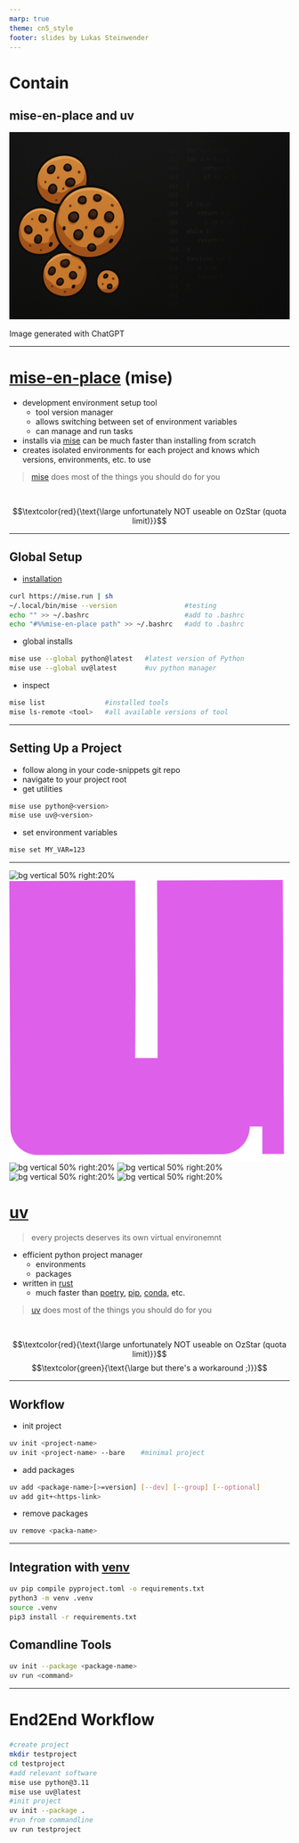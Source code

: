 ```yaml
---
marp: true
theme: cn5_style
footer: slides by Lukas Steinwender
---
```


<!-- _class: titleslide -->
# Contain
## mise-en-place and uv

![bg](../../gfx/TitlePage.png)
<div class="footnote">Image generated with ChatGPT</div>

---

# [mise-en-place](https://mise.jdx.dev/) (mise)

* development environment setup tool
    * tool version manager
    * allows switching between set of environment variables
    * can manage and run tasks
* installs via [mise](https://mise.jdx.dev/) can be much faster than installing from scratch
* creates isolated environments for each project and knows which versions, environments, etc. to use

> [mise](https://mise.jdx.dev/) does most of the things you should do for you

<br>

$$\textcolor{red}{\text{\large unfortunately NOT useable on OzStar (quota limit)}}$$

---

## Global Setup

* [installation](https://mise.jdx.dev/getting-started.html)
```bash
curl https://mise.run | sh
~/.local/bin/mise --version                 #testing
echo "" >> ~/.bashrc                        #add to .bashrc
echo "#%%mise-en-place path" >> ~/.bashrc   #add to .bashrc                                     
```

* global installs
```bash
mise use --global python@latest   #latest version of Python                                 
mise use --global uv@latest       #uv python manager
```

* inspect
```bash
mise list               #installed tools
mise ls-remote <tool>   #all available versions of tool
```

---
## Setting Up a Project
* follow along in your code-snippets git repo
* navigate to your project root
* get utilities

```bash
mise use python@<version>
mise use uv@<version>
```
* set environment variables
```bash
mise set MY_VAR=123
```

---
![bg vertical 50% right:20%]("")    <!-- placeholder for placment -->
![bg vertical 50% right:20%](../../gfx/logo_uv.png)
![bg vertical 50% right:20%]("")    <!-- placeholder for placment -->
![bg vertical 50% right:20%]("")    <!-- placeholder for placment -->
![bg vertical 50% right:20%]("")    <!-- placeholder for placment -->
![bg vertical 50% right:20%]("")    <!-- placeholder for placment -->

# [uv](https://docs.astral.sh/uv/)

> every projects deserves its own virtual environemnt

* efficient python project manager
    * environments
    * packages
* written in [rust](https://rust-lang.org/)
    * much faster than [poetry](https://python-poetry.org/), [pip](https://pypi.org/project/pip/), [conda](https://anaconda.org/anaconda/conda), etc.

> [uv](https://docs.astral.sh/uv/) does most of the things you should do for you

<br>

$$\textcolor{red}{\text{\large unfortunately NOT useable on OzStar (quota limit)}}$$
$$\textcolor{green}{\text{\large but there's a workaround ;)}}$$

---
## Workflow
* init project
```bash
uv init <project-name>
uv init <project-name> --bare    #minimal project
```
* add packages
```bash
uv add <package-name>[>=version] [--dev] [--group] [--optional]
uv add git+<https-link>
```
* remove packages
```bash
uv remove <packa-name>
```
---
## Integration with [venv](./../day1_02_python/01_python_slides.md)
```bash
uv pip compile pyproject.toml -o requirements.txt 
python3 -m venv .venv
source .venv
pip3 install -r requirements.txt
```

## Comandline Tools
```bash
uv init --package <package-name>
uv run <command>
```

---
# End2End Workflow
```bash
#create project
mkdir testproject
cd testproject
#add relevant software
mise use python@3.11
mise use uv@latest
#init project
uv init --package .
#run from commandline
uv run testproject
```